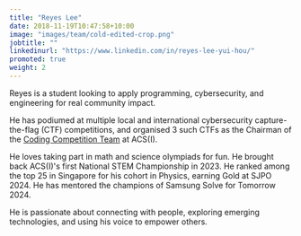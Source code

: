 ```yaml
---
title: "Reyes Lee"
date: 2018-11-19T10:47:58+10:00
image: "images/team/cold-edited-crop.png"
jobtitle: ""
linkedinurl: "https://www.linkedin.com/in/reyes-lee-yui-hou/"
promoted: true
weight: 2
---
```


Reyes is a student looking to apply programming, cybersecurity, and engineering for real community impact.

He has podiumed at multiple local and international cybersecurity capture-the-flag (CTF) competitions, and organised 3 such CTFs as the Chairman of the [Coding Competition Team](https://coding-competition-team.github.io/) at ACS(I).

He loves taking part in math and science olympiads for fun. He brought back ACS(I)'s first National STEM Championship in 2023. He ranked among the top 25 in Singapore for his cohort in Physics, earning Gold at SJPO 2024. He has mentored the champions of Samsung Solve for Tomorrow 2024.

He is passionate about connecting with people, exploring emerging technologies, and using his voice to empower others.
